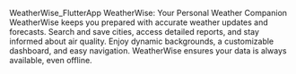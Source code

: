 WeatherWise_FlutterApp
WeatherWise: Your Personal Weather Companion WeatherWise keeps you prepared with accurate weather updates and forecasts. Search and save cities, access detailed reports, and stay informed about air quality. Enjoy dynamic backgrounds, a customizable dashboard, and easy navigation. WeatherWise ensures your data is always available, even offline.
